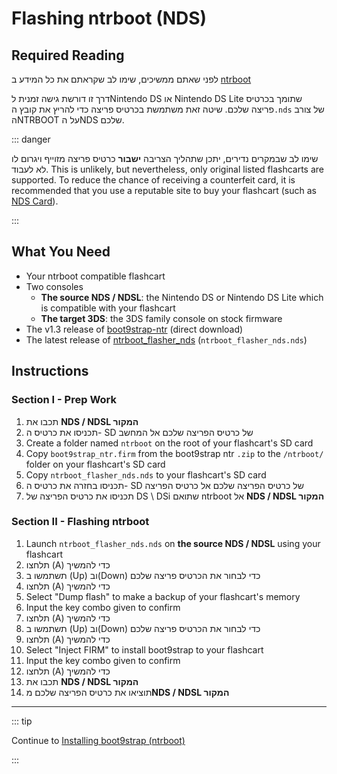 # Flashing ntrboot (NDS)

## Required Reading

לפני שאתם ממשיכים, שימו לב שקראתם את כל המידע ב [ntrboot](ntrboot)

דרך זו דורשת גישה זמנית לNintendo DS או Nintendo DS Lite שתומך בכרטיס פריצה שלכם. שיטה זאת משתמשת בכרטיס פריצה כדי להריץ את קובץ ה`.nds` של צורב הNTRBOOT על הNDS שלכם.

::: danger

שימו לב שבמקרים נדירים, יתכן שתהליך הצריבה **ישבור** כרטיס פריצה מזוייף ויגרום לו לא לעבוד. This is unlikely, but nevertheless, only original listed flashcarts are supported. To reduce the chance of receiving a counterfeit card, it is recommended that you use a reputable site to buy your flashcart (such as [NDS Card](https://www.nds-card.com/)).

:::

## What You Need

- Your ntrboot compatible flashcart
- Two consoles
  - **The source NDS / NDSL**: the Nintendo DS or Nintendo DS Lite which is compatible with your flashcart
  - **The target 3DS**: the 3DS family console on stock firmware
- The v1.3 release of [boot9strap-ntr](https://github.com/SciresM/boot9strap/releases/download/1.3/boot9strap-1.3-ntr.zip) (direct download)
- The latest release of [ntrboot_flasher_nds](https://github.com/jason0597/ntrboot_flasher_nds/releases/latest) (`ntrboot_flasher_nds.nds`)

## Instructions

### Section I - Prep Work

1. תכבו את **NDS / NDSL המקור**
2. תכניסו את כרטיס ה- SD של כרטיס הפריצה שלכם אל המחשב
3. Create a folder named `ntrboot` on the root of your flashcart's SD card
4. Copy `boot9strap_ntr.firm` from the boot9strap ntr `.zip` to the `/ntrboot/` folder on your flashcart's SD card
5. Copy `ntrboot_flasher_nds.nds` to your flashcart's SD card
6. תכניסו בחזרה את כרטיס ה- SD של כרטיס הפריצה שלכם אל כרטיס הפריצה
7. תכניסו את כרטיס הפריצה של DS \ DSi שתואם ntrboot אל **NDS / NDSL המקור**

### Section II - Flashing ntrboot

1. Launch `ntrboot_flasher_nds.nds` on **the source NDS / NDSL** using your flashcart
2. תלחצו (A) כדי להמשיך
3. תשתמשו ב (Up) וב(Down) כדי לבחור את הכרטיס פריצה שלכם
4. תלחצו (A) כדי להמשיך
5. Select "Dump flash" to make a backup of your flashcart's memory
6. Input the key combo given to confirm
7. תלחצו (A) כדי להמשיך
8. תשתמשו ב (Up) וב(Down) כדי לבחור את הכרטיס פריצה שלכם
9. תלחצו (A) כדי להמשיך
10. Select "Inject FIRM" to install boot9strap to your flashcart
11. Input the key combo given to confirm
12. תלחצו (A) כדי להמשיך
13. תכבו את **NDS / NDSL המקור**
14. תוציאו את כרטיס הפריצה שלכם מ**NDS / NDSL המקור**

___

::: tip

Continue to [Installing boot9strap (ntrboot)](installing-boot9strap-\(ntrboot\))

:::
